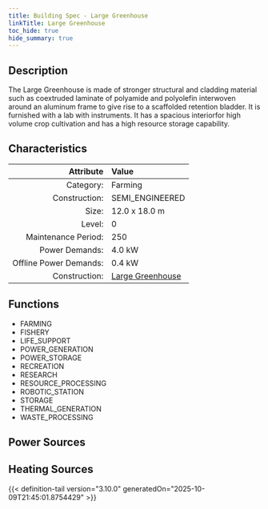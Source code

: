 ```yaml
---
title: Building Spec - Large Greenhouse
linkTitle: Large Greenhouse
toc_hide: true
hide_summary: true
---
```

<!-- This is generated by the MarsSim HelpGenertor, do not edit. -->

## Description
The Large Greenhouse is made of stronger structural and cladding material such as coextruded&#10;laminate of polyamide and polyolefin interwoven around an aluminum frame to give rise&#10; to a scaffolded retention bladder. It is furnished with a lab with instruments. &#10; It has a spacious interiorfor high volume crop cultivation and has a high resource &#10; storage capability.

## Characteristics

| Attribute      | Value |
|--------:|:------|
|Category:|Farming|
|Construction:|SEMI_ENGINEERED|
|Size:|12.0 x 18.0 m|
|Level:|0|
|Maintenance Period:|250|
|Power Demands:|4.0 kW|
|Offline Power Demands:|0.4 kW|
|Construction:|[Large Greenhouse](/docs/definitions/construction/large-greenhouse)|

## Functions
      
- FARMING
- FISHERY
- LIFE_SUPPORT
- POWER_GENERATION
- POWER_STORAGE
- RECREATION
- RESEARCH
- RESOURCE_PROCESSING
- ROBOTIC_STATION
- STORAGE
- THERMAL_GENERATION
- WASTE_PROCESSING


## Power Sources
      

## Heating Sources



{{< definition-tail version="3.10.0" generatedOn="2025-10-09T21:45:01.8754429" >}}

